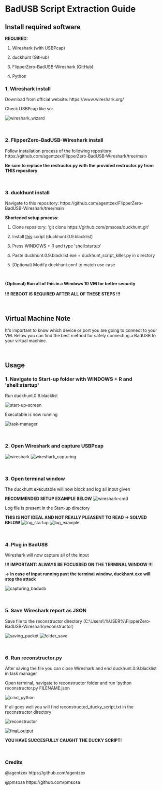 <h1>BadUSB Script Extraction Guide</h1>

<h2>Install required software</h2>

**REQUIRED:**

1. <p>Wireshark (with USBPcap)</p>
2. <p>duckhunt (GitHub)</p>
3. <p>FlipperZero-BadUSB-Wireshark (GitHub)</p>
4. <p>Python</p>

<h3>1. Wireshark install</h3>

<p>Download from official website: https://www.wireshark.org/</p>
<p>Check USBPcap like so:</p>

![wireshark_wizard](https://raw.githubusercontent.com/larsje99/BadUSB_Script_Extractor/master/screenshots/wireshark_wizard.png)

<br>

<h3>2. FlipperZero-BadUSB-Wireshark install</h3>
<p>Follow installation process of the following repository: https://github.com/agentzex/FlipperZero-BadUSB-Wireshark/tree/main</p>

**<p>Be sure to replace the restructor.py with the provided restructor.py from THIS repository</p>**

<br>

<h3>3. duckhunt install</h3>
<p>Navigate to this repository: https://github.com/agentzex/FlipperZero-BadUSB-Wireshark/tree/main</p>

**Shortened setup process:**
1. <p>Clone repository: 'git clone https://github.com/pmsosa/duckhunt.git'</p>
2. Install [this](https://github.com/pmsosa/duckhunt/raw/master/builds/duckhunt.0.9.blacklist.exe) script (duckhunt.0.9.blacklist)
3. <p>Press WINDOWS + R and type 'shell:startup'</p>
4. <p>Paste duckhunt.0.9.blacklist.exe + duckhunt_script_killer.py in directory</p>
5. <p>(Optional) Modify duckhunt.conf to match use case</p>

<br>

**(Optional) Run all of this in a Windows 10 VM for better security**
<br>
<br>
**!!! REBOOT IS REQUIRED AFTER ALL OF THESE STEPS !!!**

<br>

<h2>Virtual Machine Note</h2>

It's important to know which device or port you are going to connect to your VM. Below you can find the best method for safely connecting a BadUSB to your virtual machine.


<br>

<h2>Usage</h2>

**<h3>1. Navigate to Start-up folder with WINDOWS + R and 'shell:startup'</h3>**

<p>Run duckhunt.0.9.blacklist</p>

![start-up-screen](https://raw.githubusercontent.com/larsje99/BadUSB_Script_Extractor/master/screenshots/start-up-screen.png)

<p>Executable is now running</p>

![task-manager](https://raw.githubusercontent.com/larsje99/BadUSB_Script_Extractor/master/screenshots/task-manager.png)

<br>

**<h3>2. Open Wireshark and capture USBPcap</h3>**
![wireshark](https://raw.githubusercontent.com/larsje99/BadUSB_Script_Extractor/master/screenshots/wireshark.PNG)
![wireshark_capturing](https://raw.githubusercontent.com/larsje99/BadUSB_Script_Extractor/master/screenshots/wireshark_capturing.PNG)

<br>

**<h3>3. Open terminal window</h3>**

<p>The duckhunt executable will now block and log all input given</p>

**RECOMMENDED SETUP EXAMPLE BELOW**
![wireshark-cmd](https://raw.githubusercontent.com/larsje99/BadUSB_Script_Extractor/master/screenshots/wireshark_cmd.PNG)

<p>Log file is present in the Start-up directory</p>

**THIS IS NOT IDEAL AND NOT REALLY PLEASENT TO READ -> SOLVED BELOW**
![log_startup](https://raw.githubusercontent.com/larsje99/BadUSB_Script_Extractor/master/screenshots/log_startup.PNG)
![log_example](https://raw.githubusercontent.com/larsje99/BadUSB_Script_Extractor/master/screenshots/log_example.PNG)

<br>

**<h3>4. Plug in BadUSB</h3>**
<p>Wireshark will now capture all of the input</p>

**!!! IMPORTANT: ALWAYS BE FOCUSSED ON THE TERMINAL WINDOW !!!**
**<p>-> In case of input running past the terminal window, duckhunt.exe will stop the attack</p>**
![capturing_badusb](https://raw.githubusercontent.com/larsje99/BadUSB_Script_Extractor/master/screenshots/capturing_badusb.PNG)

<br>

**<h3>5. Save Wireshark report as JSON</h3>**
<p>Save file to the reconstructor directory (C:\Users\\%USER%\FlipperZero-BadUSB-Wireshark\reconstructor)</p>

![saving_packet](https://raw.githubusercontent.com/larsje99/BadUSB_Script_Extractor/master/screenshots/saving_packet.png)
![folder_save](https://raw.githubusercontent.com/larsje99/BadUSB_Script_Extractor/master/screenshots/wireshark_save.PNG)

<br>

**<h3>6. Run reconstructor.py</h3>**

<p>After saving the file you can close Wireshark and end duckhunt.0.9.blacklist in task manager</p>

<p>Open terminal, navigate to reconstructor folder and run 'python reconstructor.py FILENAME.json</p>

![cmd_python](https://raw.githubusercontent.com/larsje99/BadUSB_Script_Extractor/master/screenshots/cmd_python.PNG)

<p>If all goes well you will find reconstructed_ducky_script.txt in the reconstructor directory</p>

![reconstructor](https://raw.githubusercontent.com/larsje99/BadUSB_Script_Extractor/master/screenshots/reconstructor.PNG)

![final_output](https://raw.githubusercontent.com/larsje99/BadUSB_Script_Extractor/master/screenshots/final_output.PNG)

**YOU HAVE SUCCESFULLY CAUGHT THE DUCKY SCRIPT!**

<br>

**<h3>Credits</h3>**
<p>@agentzex https://github.com/agentzex</p>
<p>@pmsosa https://github.com/pmsosa</p>

